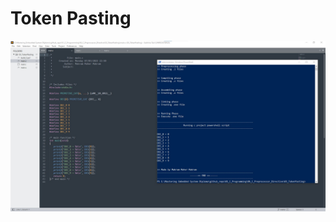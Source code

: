# Token Pasting

<img src="/01_C_Programming/06_C_Preprocessor_Directive/03_TokenPasting/03_TokenPasting.jpg" >

